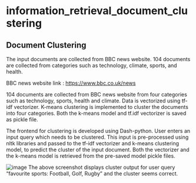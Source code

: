 # information_retrieval_document_clustering
Document Clustering
---------------------

The input documents are collected from BBC news website. 104 documents are collected from categories such as technology, climate, sports, and health.

BBC news website link : https://www.bbc.co.uk/news

104 documents are collected from BBC news website from four categories such as technology, sports, health and climate. Data is vectorized using tf-idf vectorizer. K-means clustering is implemented to cluster the documents into four categories. Both the k-means model and tf.idf vectorizer is saved as pickle file. 

The frontend for clustering is developed using Dash-python. User enters an input query which needs to be clustered. This input is pre-processed using nltk libraries and passed to the tf-idf vectorizer and k-means clustering model, to predict the cluster of the input document. Both the vectorizer and the k-means model is retrieved from the pre-saved model pickle files. 

![image](https://github.com/nbaryalakshmi/information_retrieval_document_clustering/assets/127498506/67b48a88-6f0e-44f4-b5af-66c45130767e)
The above screenshot displays cluster output for user query “favourite sports: Football, Golf, Rugby” and the cluster seems correct.
